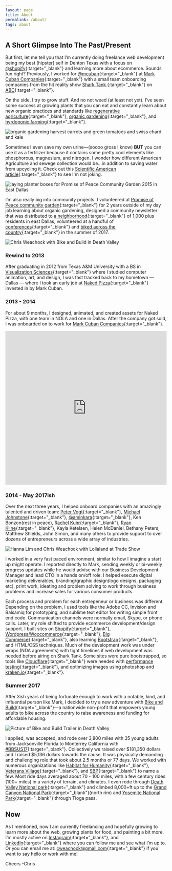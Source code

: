 ```yaml
---
layout: page
title: About 
permalink: /about/
tags: about
---
```


## A Short Glimpse Into The Past/Present 
But first, let me tell you that I’m currently doing freelance web development being my best [hipster] self in Denton Texas with a focus on [@shopify](https://www.shopify.com){:target="_blank"} and learning more about ecommerce. Sounds fun right? Previously, I worked for [@mcuban](https://twitter.com/mcuban){:target="_blank"} at [Mark Cuban Companies](http://markcubancompanies.com/){:target="_blank"} with a small team onboarding companies from the hit reality show [Shark Tank ](http://abc.go.com/shows/shark-tank){:target="_blank"} on [ABC](http://abc.go.com/){:target="_blank"}. 

On the side, I try to grow stuff. And no not weed (at least not yet). I’ve seen some success at growing plants that you can eat and constantly learn about new organic practices and standards like [regenerative agriculture](https://www.patagonia.com/blog/2017/09/join-us-the-journey-to-regenerative-organic-certification/){:target="_blank"}, [organic gardening](https://rodaleinstitute.org/){:target="_blank"}, and [hyrdoponic farming](https://modernfarmer.com/2017/05/is-hydro-organic-farming-organic/){:target="_blank"}.

![organic gardening harvest carrots and green tomatoes and swiss chard and kale ](/images/organic-gardening-harvest.jpg)

Sometimes I even save my own urine—(soooo gross I know) **BUT** you can use it as a fertilizer because it contains some pretty cool elements like phosphorous, magnesium, and nitrogen. I wonder how different American Agriculture and sewege collection would be...in addition to saving water from upcycling it. Check out this [Scientific American article](https://www.scientificamerican.com/article/human-urine-is-an-effective-fertilizer/){:target="_blank"} to see I'm not joking. 

![laying planter boxes for Promise of Peace Community Garden 2015 in East Dallas ](/images/Promise-of-Peace-beginning-Garden-2015.png)

I’m also really big into community projects. I volunteered at [Promise of Peace community garden](http://promiseofpeace.us/){:target="_blank"} for 2 years outside of my day job learning about organic gardening, designed a community newsletter that was distributed to [a neighborhood](http://www.littleforesthills.com/){:target="_blank"} of 1,000 plus residents in east Dallas, volunteered at a handful of [conferences](http://circlesco.com/){:target="_blank"} and [biked across the country](https://classic.bikeandbuild.org/rider/9274){:target="_blank"} in the summer of 2017.

![Chris Weachock with Bike and Build in Death Valley ](/images/Chris-Weachock-Bike-and-Build-death-valley-Sunrise.jpg)

### Rewind to 2013
After graduating in 2012 from Texas A&M University with a BS in [Visualization Sciences](http://viz.arch.tamu.edu/){:target="_blank"} where I studied computer animation, art, and design, I was fast tracked back to my hometown — Dallas — where I took an early job at [Naked Pizza](https://nkdpizza.com/){:target="_blank"} invested in by Mark Cuban. 

### 2013 - 2014
For about 9 months, I designed, animated, and created assets for Naked Pizza, with one team in NOLA and one in Dallas. After the company got sold, I was onboarded on to work for [Mark Cuban Companies](http://markcubancompanies.com/){:target="_blank"}. 

<iframe src="https://player.vimeo.com/video/117209917" width="100%" height="480" frameborder="0" webkitallowfullscreen mozallowfullscreen allowfullscreen></iframe>

### 2014 - May 2017ish
Over the next three years, I helped onboard companies with an amazingly talented and driven team: [Peter Vogt](http://petervogt.co/){:target="_blank"}, [Michael Johnstone](https://www.michaeljohnstone.us/){:target="_blank"}, [@aminkara](https://twitter.com/aminkara){:target="_blank"}, Ken Bonzon(rest in peace), [Rachel Kuhr](https://www.rachelkuhr.com/){:target="_blank"}, [Ryan Kline](https://www.linkedin.com/in/ryankline){:target="_blank"}, Kayla Ketelsen, Helen McDaniel, Bethany Peters, Matthew Shields, John Simon, and many others to provide support to over dozens of entrepreneurs across a wide array of industries. 

![Hanna Lim and Chris Weachock with Lollaland at Trade Show](/images/hanna-lim-lollaland.png)

I worked in a very fast paced environment, similar to how I imagine a start up might operate. I reported directly to Mark, sending weekly or bi-weekly progress updates while he would advise with our Business Development Manager and lead CTO in a hands on/off role. I helped execute digital marketing deliverables, branding/graphic design(logo designs, packaging etc), print work, ideating and problem solving to work through business problems and increase sales for various consumer products. 

Each process and problem for each entrepeneur or business was different. Depending on the problem, I used tools like the Adobe CC, Invision and Balsamiq for prototyping, and sublime text editor for writing simple front end code. Communication channels were normally email, Skype, or phone calls. Later, my role shifted to provide ecommerce development/design support. I built sites on [Shopify](https://www.shopify.com){:target="_blank"}, [Wordpress/Woocommerce](https://wordpress.org/){:target="_blank"}, [Big Commerce](https://www.bigcommerce.com/){:target="_blank"}, also learning [Bootstrap](https://getbootstrap.com/){:target="_blank"}, and HTML/CSS techniques. Much of the development work was under wraps (NDA agreements) with tight timelines if web development was needed before airing on Shark Tank. Some sites were pure bootstrapped, so tools like [Cloudflare](https://www.cloudflare.com/){:target="_blank"} were needed with [performance testing](https://www.webpagetest.org/){:target="_blank"}, and optimizing images using photoshop and [kraken.io](kraken.io){:target="_blank"}. 

### Summer 2017
After 3ish years of being fortunate enough to work with a notable, kind, and influential person like Mark, I decided to try a new adventure with [Bike and Build](https://bikeandbuild.org/){:target="_blank"}—a nationwide non-profit that empowers young adults to bike across the country to raise awareness and funding for affordable housing. 

![Picture of Bike and Build Trailer in Death Valley](/images/no-phone-zone-death-valley-bike-and-build.jpg)

I applied, was accepted, and rode over 3,800 miles with 35 young adults from Jacksonville Florida to Monterrey California with [#BBSUS17](https://www.instagram.com/explore/tags/bbsus17/){:target="_blank"}. Collectively we raised over $181,350 dollars and I raised $5,136 dollars towards the cause. It was physically demanding and challenging role that took about 2.5 months or 77 days. We worked with numerous organizations like [Habitat for Humanity](https://www.habitat.org/){:target="_blank"}, [Veterans Village](http://www.veteransvillage.org/){:target="_blank"}, and [SBP](http://sbpusa.org/){:target="_blank"} to name a few. Most ride days averaged about 70 - 100 miles, with a few century rides (100+ miles) in a variety of terrain, and climates. I even rode through [Death Valley National park](https://www.nps.gov/deva/index.htm){:target="_blank"} and climbed 8,000+ft up to the [Grand Canyon National Park](https://www.nps.gov/grca/index.htm){:target="_blank"}(north rim) and [Yosemite National Park](https://www.nps.gov/yose/index.htm){:target="_blank"} through Tioga pass. 

## Now
As I mentioned, now I am currently freelancing and hopefully growing to learn more about the web, growing plants for food, and painting a bit more. I’m mostly active on [Instagram](https://www.instagram.com/cweachock/){:target="_blank"}, and [LinkedIn](https://www.linkedin.com/in/christopher-weachock-031a8263/){:target="_blank"} where you can follow me and see what I’m up to. Or you can email me at: [cweachock@gmail.com](mailto:cweachock@gmail.com){:target="_blank"} if you want to say hello or work with me! 

Cheers
-Chris

